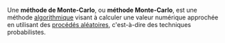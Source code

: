 Une **méthode de Monte-Carlo**, ou **méthode Monte-Carlo**, est une méthode [algorithmique](https://fr.wikipedia.org/wiki/Algorithmique) visant à calculer une valeur numérique approchée en utilisant des [procédés aléatoires](https://fr.wikipedia.org/wiki/Processus_stochastique "Processus stochastique"), c'est-à-dire des techniques probabilistes.